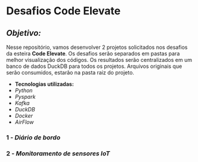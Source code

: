 # Desafios Code Elevate

## *Objetivo:*
  Nesse repositório, vamos desenvolver 2 projetos solicitados nos desafios da esteira **Code Elevate**.
  Os desafios serão separados em pastas para melhor visualização dos códigos. Os resultados serão centralizados em um banco de dados DuckDB para todos os projetos.
  Arquivos originais que serão consumidos, estarão na pasta raiz do projeto.

  - **Tecnologias utilizadas:**
  - *Python*
  - *Pyspark*
  - *Kafka*
  - *DuckDB*
  - *Docker*
  - *AirFlow*

### 1 - *Diário de bordo*
### 2 - *Monitoramento de sensores IoT*
